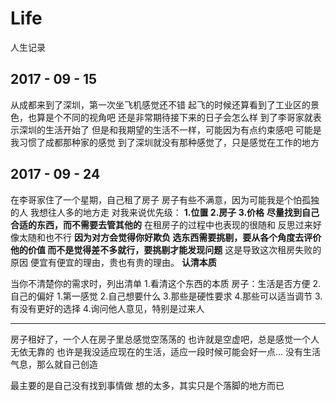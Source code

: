 # Life
人生记录

## 2017 - 09 - 15
从成都来到了深圳，第一次坐飞机感觉还不错
起飞的时候还算看到了工业区的景色，也算是个不同的视角吧
还是非常期待接下来的日子会怎么样
到了李哥家就表示深圳的生活开始了
但是和我期望的生活不一样，可能因为有点约束感吧
可能是我习惯了成都那种家的感觉
到了深圳就没有那种感觉了，只是感觉在工作的地方

## 2017 - 09 - 24
在李哥家住了一个星期，自己租了房子
房子有些不满意，因为可能我是个怕孤独的人
我想往人多的地方走
对我来说优先级： **1.位置 2.房子 3.价格**
**尽量找到自己合适的东西，而不需要去管其他的**
在租房子的过程中也表现的很随和
反思过来好像太随和也不行
**因为对方会觉得你好欺负
选东西需要挑剔，要从各个角度去评价他的价值
而不是觉得差不多就行，要挑剔才能发现问题**
这是导致这次租房失败的原因
便宜有便宜的理由，贵也有贵的理由。
**认清本质**

当你不清楚你的需求时，列出清单
1.看清这个东西的本质 房子：生活是否方便
2.自己的偏好
  1.第一感觉
  2.自己想要什么
  3.那些是硬性要求
  4.那些可以适当调节
3.有没有更好的选择
4.询问他人意见，特别是过来人

----
房子租好了，一个人在房子里总感觉空荡荡的
也许就是空虚吧，总是感觉一个人无依无靠的
也许是我没适应现在的生活，适应一段时候可能会好一点...
没有生活气息，那么就自己创造

最主要的是自己没有找到事情做
想的太多，其实只是个落脚的地方而已
